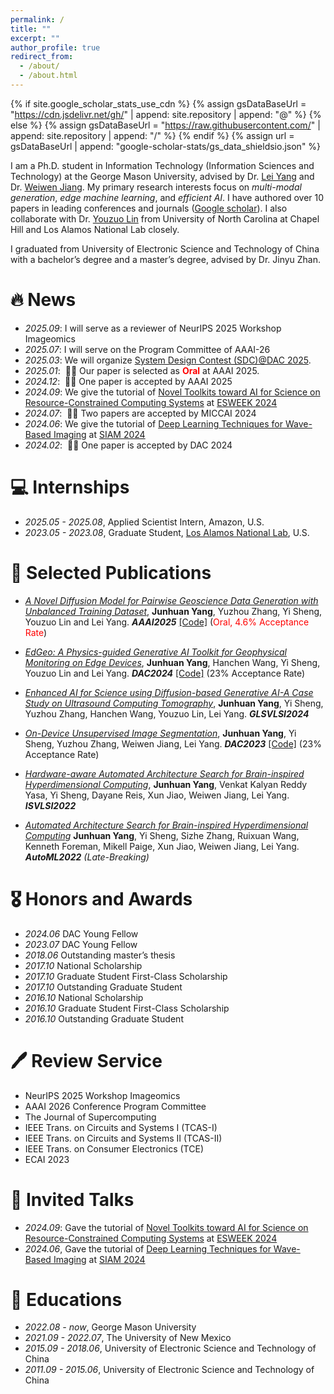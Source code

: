 ```yaml
---
permalink: /
title: ""
excerpt: ""
author_profile: true
redirect_from: 
  - /about/
  - /about.html
---
```


{% if site.google_scholar_stats_use_cdn %}
{% assign gsDataBaseUrl = "https://cdn.jsdelivr.net/gh/" | append: site.repository | append: "@" %}
{% else %}
{% assign gsDataBaseUrl = "https://raw.githubusercontent.com/" | append: site.repository | append: "/" %}
{% endif %}
{% assign url = gsDataBaseUrl | append: "google-scholar-stats/gs_data_shieldsio.json" %}

<span class='anchor' id='about-me'></span>

I am a Ph.D. student in Information Technology (Information Sciences and Technology) at the George Mason University, advised by Dr. [Lei Yang](https://leiyang0416.github.io/) and Dr. [Weiwen Jiang](https://jqub.github.io/). My primary research interests focus on *multi-modal generation*, *edge machine learning*, and *efficient AI*. I have authored over 10 papers in leading conferences and journals ([Google scholar](https://scholar.google.com/citations?user=otFECasAAAAJ&hl)).
I also collaborate with Dr. [Youzuo Lin](https://sites.google.com/site/youzuolin044/home) from University of North Carolina at Chapel Hill and Los Alamos National Lab closely.

I graduated from University of Electronic Science and Technology of China with a bachelor’s degree and a master’s degree, advised by Dr. Jinyu Zhan.


# 🔥 News
- *2025.09*: I will serve as a reviewer of NeurIPS 2025 Workshop Imageomics
- *2025.07*: I will serve on the Program Committee of AAAI-26
- *2025.03*: We will organize [System Design Contest (SDC)@DAC 2025](https://jqubcomp.github.io/dac-2025-comp/).
- *2025.01*: &nbsp;🎉🎉 Our paper is selected as <span style="color: #FF0000; font-weight: bold;">Oral</span> at AAAI 2025.
- *2024.12*: &nbsp;🎉🎉 One paper is accepted by AAAI 2025
- *2024.09*: We give the tutorial of [Novel Toolkits toward AI for Science on Resource-Constrained Computing Systems](https://esfair2023.github.io/esweek_turtorial/) at [ESWEEK 2024](https://esweek.org/tutorials/)
- *2024.07*: &nbsp;🎉🎉 Two papers are accepted by MICCAI 2024
- *2024.06*: We give the tutorial of [Deep Learning Techniques for Wave-Based Imaging](https://junhuanyang.github.io/Computational-Wave-Imaging/) at [SIAM 2024](https://www.siam.org/conferences/cm/program/minitutorials/is24-minitutorials)
- *2024.02*: &nbsp;🎉🎉 One paper is accepted by DAC 2024

# 💻 Internships
- *2025.05 - 2025.08*, Applied Scientist Intern, Amazon, U.S.
- *2023.05 - 2023.08*, Graduate Student, [Los Alamos National Lab](https://www.lanl.gov), U.S.

# 📝 Selected Publications 
- [*A Novel Diffusion Model for Pairwise Geoscience Data Generation with Unbalanced Training Dataset*](https://arxiv.org/abs/2501.00941), 
**Junhuan Yang**, Yuzhou Zhang, Yi Sheng, Youzuo Lin and Lei Yang. ***AAAI2025*** [[Code]](https://github.com/junhuanyang/UB-Diff)
(<span style="color: #FF0000">Oral, 4.6% Acceptance Rate</span>)

- [*EdGeo: A Physics-guided Generative AI Toolkit for Geophysical Monitoring on Edge Devices*](https://dl.acm.org/doi/abs/10.1145/3649329.3657344),
**Junhuan Yang**, Hanchen Wang, Yi Sheng, Youzuo Lin and Lei Yang. ***DAC2024*** [[Code]](https://github.com/junhuanyang/EdGeo)
(23% Acceptance Rate)
- [*Enhanced AI for Science using Diffusion-based Generative AI-A Case Study on Ultrasound Computing Tomography*](https://dl.acm.org/doi/abs/10.1145/3649476.3660360), **Junhuan Yang**, Yi Sheng, Yuzhou Zhang, Hanchen Wang, Youzuo Lin, Lei Yang. ***GLSVLSI2024***

- [*On-Device Unsupervised Image Segmentation*](https://arxiv.org/abs/2303.12753), **Junhuan Yang**, Yi Sheng, Yuzhou Zhang, Weiwen Jiang, Lei Yang. ***DAC2023*** [[Code]](https://github.com/junhuanyang/SegHDC) (23% Acceptance Rate)

- [*Hardware-aware Automated Architecture Search for Brain-inspired Hyperdimensional Computing*](https://ieeexplore.ieee.org/stamp/stamp.jsp?arnumber=9912048),
**Junhuan Yang**, Venkat Kalyan Reddy Yasa, Yi Sheng, Dayane Reis, Xun Jiao, Weiwen Jiang, Lei Yang. ***ISVLSI2022***

- [*Automated Architecture Search for Brain-inspired Hyperdimensional Computing*](https://2022.automl.cc/wp-content/uploads/2022/07/automated_architecture_search_.pdf)
**Junhuan Yang**, Yi Sheng, Sizhe Zhang, Ruixuan Wang, Kenneth Foreman, Mikell Paige, Xun Jiao, Weiwen Jiang, Lei Yang. ***AutoML2022*** *(Late-Breaking)*


# 🎖 Honors and Awards
- *2024.06* DAC Young Fellow
- *2023.07* DAC Young Fellow
- *2018.06* Outstanding master’s thesis
- *2017.10* National Scholarship
- *2017.10* Graduate Student First-Class Scholarship
- *2017.10* Outstanding Graduate Student
- *2016.10* National Scholarship
- *2016.10* Graduate Student First-Class Scholarship
- *2016.10* Outstanding Graduate Student

# 🖊 Review Service
- NeurIPS 2025 Workshop Imageomics
- AAAI 2026 Conference Program Committee
- The Journal of Supercomputing
- IEEE Trans. on Circuits and Systems I (TCAS-I)
- IEEE Trans. on Circuits and Systems II (TCAS-II)
- IEEE Trans. on Consumer Electronics (TCE)
- ECAI 2023


# 💬 Invited Talks
- *2024.09*: Gave the tutorial of [Novel Toolkits toward AI for Science on Resource-Constrained Computing Systems](https://esfair2023.github.io/esweek_turtorial/) at [ESWEEK 2024](https://esweek.org/tutorials/)
- *2024.06*, Gave the tutorial of [Deep Learning Techniques for Wave-Based Imaging](https://junhuanyang.github.io/Computational-Wave-Imaging/) at [SIAM 2024](https://www.siam.org/conferences/cm/program/minitutorials/is24-minitutorials)

# 📖 Educations
- *2022.08 - now*, George Mason University
- *2021.09 - 2022.07*, The University of New Mexico
- *2015.09 - 2018.06*, University of Electronic Science and Technology of China 
- *2011.09 - 2015.06*, University of Electronic Science and Technology of China




